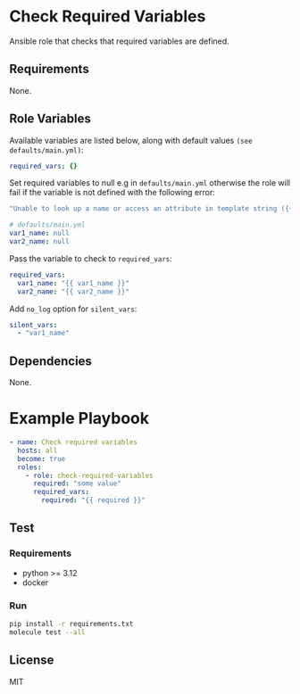 # Check Required Variables

Ansible role that checks that required variables are defined.

## Requirements

None.

## Role Variables

Available variables are listed below, along with default values `(see defaults/main.yml)`:

```yaml
required_vars: {}
```

Set required variables to null e.g in `defaults/main.yml` otherwise the role will fail if the variable is not defined with the following error:

```bash
"Unable to look up a name or access an attribute in template string ({{ required_vars | dict2items }}).\nMake sure your variable name does not contain invalid characters like '-': dict2items requires a dictionary, got <class 'ansible.template.native_helpers.AnsibleUndefined'> instead.. dict2items requires a dictionary, got <class 'ansible.template.native_helpers.AnsibleUndefined'> instead."
```

```yaml
# defaults/main.yml
var1_name: null
var2_name: null
```

Pass the variable to check to `required_vars`:

```yaml
required_vars:
  var1_name: "{{ var1_name }}"
  var2_name: "{{ var2_name }}"
```

Add `no_log` option for `silent_vars`:

```yaml
silent_vars:
  - "var1_name"
```

## Dependencies

None.

# Example Playbook

```yaml
- name: Check required variables
  hosts: all
  become: true
  roles:
    - role: check-required-variables
      required: "some value"
      required_vars:
        required: "{{ required }}"
```

## Test

### Requirements

- python >= 3.12
- docker

### Run

```bash
pip install -r requirements.txt
molecule test --all
```

## License

MIT
